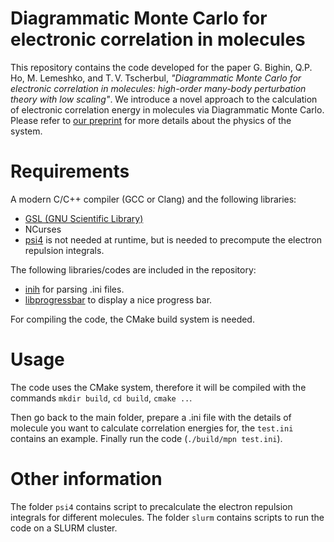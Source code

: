 # Diagrammatic Monte Carlo for electronic correlation in molecules

This repository contains the code developed for the paper G. Bighin, Q.P. Ho, M. Lemeshko, and T. V. Tscherbul, *"Diagrammatic Monte Carlo for electronic correlation in molecules: high-order many-body perturbation theory with low scaling"*. We introduce a novel approach to the calculation of electronic correlation energy in molecules via Diagrammatic Monte Carlo. Please refer to [our preprint](https://arxiv.org/abs/2203.12666) for more details about the physics of the system.

# Requirements

A modern C/C++ compiler (GCC or Clang) and the following libraries:

- [GSL (GNU Scientific Library)](https://www.gnu.org/software/gsl/)
- NCurses
- [psi4](https://psicode.org) is not needed at runtime, but is needed to precompute the electron repulsion integrals.

The following libraries/codes are included in the repository:

- [inih](https://github.com/benhoyt/inih) for parsing .ini files.
- [libprogressbar](https://github.com/doches/progressbar) to display a nice progress bar.

For compiling the code, the CMake build system is needed.

# Usage

The code uses the CMake system, therefore it will be compiled with the commands `mkdir build`, `cd build`, `cmake ..`.

Then go back to the main folder, prepare a .ini file with the details of molecule you want to calculate correlation energies for, the `test.ini` contains an example. Finally run the code (`./build/mpn test.ini`).

# Other information

The folder `psi4` contains script to precalculate the electron repulsion integrals for different molecules. The folder `slurm` contains scripts to run the code on a SLURM cluster.